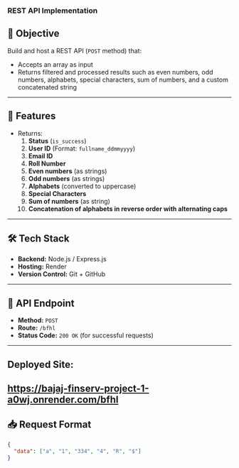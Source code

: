  
### REST API Implementation  

## 📌 Objective
Build and host a REST API (`POST` method) that:  
- Accepts an array as input  
- Returns filtered and processed results such as even numbers, odd numbers, alphabets, special characters, sum of numbers, and a custom concatenated string  

---

## 🚀 Features
- Returns:  
  1. **Status** (`is_success`)  
  2. **User ID** (Format: `fullname_ddmmyyyy`)  
  3. **Email ID**  
  4. **Roll Number**  
  5. **Even numbers** (as strings)  
  6. **Odd numbers** (as strings)  
  7. **Alphabets** (converted to uppercase)  
  8. **Special Characters**  
  9. **Sum of numbers** (as string)  
  10. **Concatenation of alphabets in reverse order with alternating caps**  

---

## 🛠️ Tech Stack
- **Backend:** Node.js / Express.js  
- **Hosting:** Render 
- **Version Control:** Git + GitHub  

---

## 📂 API Endpoint
- **Method:** `POST`  
- **Route:** `/bfhl`  
- **Status Code:** `200 OK` (for successful requests)
  
---
## Deployed Site:
https://bajaj-finserv-project-1-a0wj.onrender.com/bfhl
---

## 📥 Request Format
```json
{
  "data": ["a", "1", "334", "4", "R", "$"]
}

 



